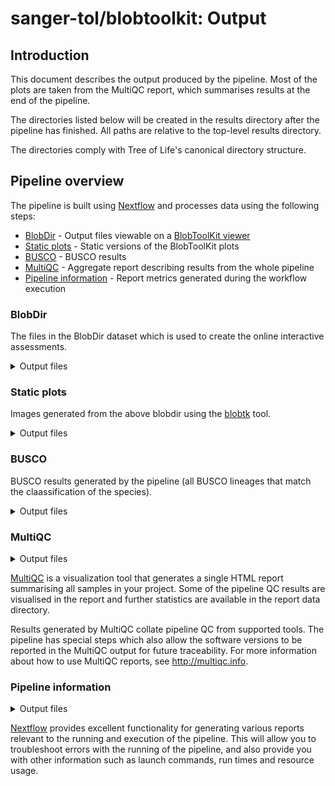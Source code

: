 # sanger-tol/blobtoolkit: Output

## Introduction

This document describes the output produced by the pipeline. Most of the plots are taken from the MultiQC report, which summarises results at the end of the pipeline.

The directories listed below will be created in the results directory after the pipeline has finished. All paths are relative to the top-level results directory.

The directories comply with Tree of Life's canonical directory structure.

## Pipeline overview

The pipeline is built using [Nextflow](https://www.nextflow.io/) and processes data using the following steps:

- [BlobDir](#blobdir) - Output files viewable on a [BlobToolKit viewer](https://github.com/blobtoolkit/blobtoolkit)
- [Static plots](#static-plots) - Static versions of the BlobToolKit plots
- [BUSCO](#busco) - BUSCO results
- [MultiQC](#multiqc) - Aggregate report describing results from the whole pipeline
- [Pipeline information](#pipeline-information) - Report metrics generated during the workflow execution

### BlobDir

The files in the BlobDir dataset which is used to create the online interactive assessments.

<details markdown="1">
<summary>Output files</summary>

- `blobtoolkit/`
  - `<accession>/`
    - `*.json.gz`: files generated from genome and alignment coverage statistics

More information about visualising the data in the [BlobToolKit repository](https://github.com/blobtoolkit/blobtoolkit/tree/main/src/viewer)

</details>

### Static plots

Images generated from the above blobdir using the [blobtk](https://github.com/blobtoolkit/blobtk) tool.

<details markdown="1">
<summary>Output files</summary>

- `blobtoolkit/`
  - `plots/`
    - `*.png` or `*.svg`, depending on the selected output format: static versions of the BlobToolKit plots.

</details>

### BUSCO

BUSCO results generated by the pipeline (all BUSCO lineages that match the claassification of the species).

<details markdown="1">
<summary>Output files</summary>

- `blobtoolkit/`
  - `busco/`
    - `*.batch_summary.txt`: BUSCO scores as tab-separated files (1 file per lineage).
    - `*.fasta.txt`: BUSCO scores as formatted text (1 file per lineage).
    - `*.json`: BUSCO scores as JSON (1 file per lineage).
    - `*/`: all output BUSCO files, including the coordinate and sequence files of the annotated genes.

</details>

### MultiQC

<details markdown="1">
<summary>Output files</summary>

- `multiqc/`
  - `multiqc_report.html`: a standalone HTML file that can be viewed in your web browser.
  - `multiqc_data/`: directory containing parsed statistics from the different tools used in the pipeline.
  - `multiqc_plots/`: directory containing static images from the report in various formats.

</details>

[MultiQC](http://multiqc.info) is a visualization tool that generates a single HTML report summarising all samples in your project. Some of the pipeline QC results are visualised in the report and further statistics are available in the report data directory.

Results generated by MultiQC collate pipeline QC from supported tools. The pipeline has special steps which also allow the software versions to be reported in the MultiQC output for future traceability. For more information about how to use MultiQC reports, see <http://multiqc.info>.

### Pipeline information

<details markdown="1">
<summary>Output files</summary>

- `pipeline_info/blobtoolkit/`
  - Reports generated by Nextflow: `execution_report.html`, `execution_timeline.html`, `execution_trace.txt` and `pipeline_dag.dot`/`pipeline_dag.svg`.
  - Reports generated by the pipeline: `pipeline_report.html`, `pipeline_report.txt` and `software_versions.yml`. The `pipeline_report*` files will only be present if the `--email` / `--email_on_fail` parameter's are used when running the pipeline.
  - Reformatted samplesheet files used as input to the pipeline: `samplesheet.valid.csv`.
  - Parameters used by the pipeline run: `params.json`.

</details>

[Nextflow](https://www.nextflow.io/docs/latest/tracing.html) provides excellent functionality for generating various reports relevant to the running and execution of the pipeline. This will allow you to troubleshoot errors with the running of the pipeline, and also provide you with other information such as launch commands, run times and resource usage.

